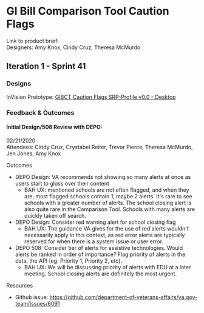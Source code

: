 # GI Bill Comparison Tool Caution Flags 
Link to product brief:  
Designers: Amy Knox, Cindy Cruz, Theresa McMurdo

## Iteration 1 - Sprint 41

### Designs
InVision Prototype: [GIBCT Caution Flags SRP-Profile v0.0 - Desktop](https://bahdigital.invisionapp.com/share/AGIACXL4ZJB)

### Feedback & Outcomes

#### Initial Design/508 Review with DEPO:
02/21/2020  
Attendees: Cindy Cruz, Crystabel Reiter, Trevor Pierce, Theresa McMurdo, Jen Jones, Amy Knox

Outcomes
* DEPO Design: VA recommends not showing so many alerts at once as users start to gloss over their content
  * BAH UX: mentioned schools are not often flagged, and when they are, most flagged schools contain 1, maybe 2 alerts. It's rare to see schools with a greater number of alerts. The school closing alert is also quite rare in the Comparison Tool. Schools with many alerts are quickly taken off search.
* DEPO Design: Consider red warning alert for school closing flag
  * BAH UX: The guidance VA gives for the use of red alerts wouldn't necessarily apply in this context, as red error alerts are typically reserved for when there is a system issue or user error. 
* DEPO 508: Consider tier of alerts for assistive technologies. Would alerts be ranked in order of importance? Flag priority of alerts in the data, the API (eg. Priority 1, Priority 2, etc).
  * BAH UX: We will be discussing priority of alerts with EDU at a later meeting. School closing alerts are definitely the most urgent.

Resources
* Github issue: https://github.com/department-of-veterans-affairs/va.gov-team/issues/6091






